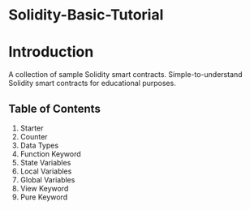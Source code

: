 # Solidity-Basic-Tutorial

# Introduction

A collection of sample Solidity smart contracts.
Simple-to-understand Solidity smart contracts for educational purposes.

## Table of Contents
1. Starter
2. Counter
3. Data Types
4. Function Keyword
5. State Variables
6. Local Variables
7. Global Variables
8. View Keyword
9. Pure Keyword
